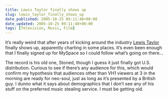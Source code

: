 ```yaml
---
title: Lewis Taylor finally shows up
slug: lewis_taylor_finally_shows_up
date_published: 2005-10-25 09:11:48+00:00
date_updated: 2005-10-25 09:11:48+00:00
tags: [Television, Music, Film]
---
```

It’s really weird that after years of kicking around the industry [Lewis Taylor](http://www.amazon.com/exec/obidos/tg/detail/-/B000AMWJ0M/ref=2020-20) finally shows up, apparently charting in some places. It’s even been enough that I finally signed up for MySpace so I could follow what’s going on there…

The record is his old one, Stoned, though I guess it just finally got U.S. distribution. Curious to see if there’s any audience for this, which would confirm my hypothesis that audiences other than VH1 viewers at 3 in the morning are ready for neo-soul, just as long as it’s presented by a British guy. I dunno what it says about demographics that I don’t see any of his stuff on the preferred music stealing service. I must be getting old.
